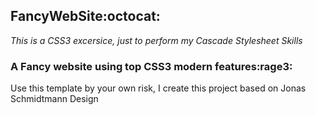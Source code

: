 ## FancyWebSite:octocat:

*This is a CSS3 excersice, just to perform my Cascade Stylesheet Skills*

### A Fancy website using top CSS3 modern features:rage3:

Use this template by your own risk, I create this project based on Jonas Schmidtmann Design
